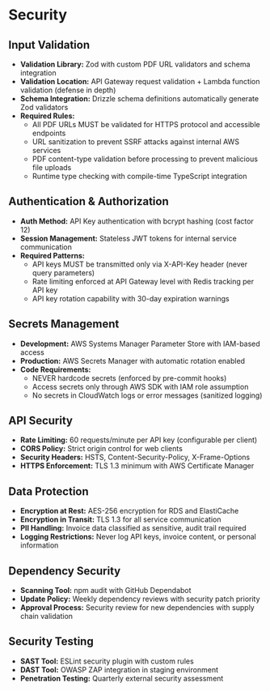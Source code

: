 # Security

## Input Validation
- **Validation Library:** Zod with custom PDF URL validators and schema integration
- **Validation Location:** API Gateway request validation + Lambda function validation (defense in depth)
- **Schema Integration:** Drizzle schema definitions automatically generate Zod validators
- **Required Rules:**
  - All PDF URLs MUST be validated for HTTPS protocol and accessible endpoints
  - URL sanitization to prevent SSRF attacks against internal AWS services
  - PDF content-type validation before processing to prevent malicious file uploads
  - Runtime type checking with compile-time TypeScript integration

## Authentication & Authorization  
- **Auth Method:** API Key authentication with bcrypt hashing (cost factor 12)
- **Session Management:** Stateless JWT tokens for internal service communication
- **Required Patterns:**
  - API keys MUST be transmitted only via X-API-Key header (never query parameters)
  - Rate limiting enforced at API Gateway level with Redis tracking per API key
  - API key rotation capability with 30-day expiration warnings

## Secrets Management
- **Development:** AWS Systems Manager Parameter Store with IAM-based access
- **Production:** AWS Secrets Manager with automatic rotation enabled
- **Code Requirements:**
  - NEVER hardcode secrets (enforced by pre-commit hooks)
  - Access secrets only through AWS SDK with IAM role assumption
  - No secrets in CloudWatch logs or error messages (sanitized logging)

## API Security
- **Rate Limiting:** 60 requests/minute per API key (configurable per client)
- **CORS Policy:** Strict origin control for web clients
- **Security Headers:** HSTS, Content-Security-Policy, X-Frame-Options
- **HTTPS Enforcement:** TLS 1.3 minimum with AWS Certificate Manager

## Data Protection  
- **Encryption at Rest:** AES-256 encryption for RDS and ElastiCache
- **Encryption in Transit:** TLS 1.3 for all service communication
- **PII Handling:** Invoice data classified as sensitive, audit trail required
- **Logging Restrictions:** Never log API keys, invoice content, or personal information

## Dependency Security
- **Scanning Tool:** npm audit with GitHub Dependabot
- **Update Policy:** Weekly dependency reviews with security patch priority
- **Approval Process:** Security review for new dependencies with supply chain validation

## Security Testing
- **SAST Tool:** ESLint security plugin with custom rules
- **DAST Tool:** OWASP ZAP integration in staging environment
- **Penetration Testing:** Quarterly external security assessment
